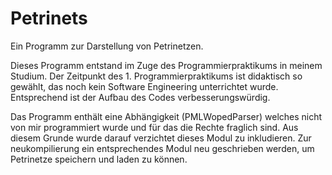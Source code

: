 # Petrinets

Ein Programm zur Darstellung von Petrinetzen.

Dieses Programm entstand im Zuge des Programmierpraktikums in meinem Studium. Der Zeitpunkt des 1. Programmierpraktikums ist didaktisch so gewählt, das noch kein Software Engineering unterrichtet wurde. Entsprechend ist der Aufbau des Codes verbesserungswürdig.


Das Programm enthält eine Abhängigkeit (PMLWopedParser) welches nicht von mir programmiert wurde und für das die Rechte fraglich sind. Aus diesem Grunde wurde darauf verzichtet dieses Modul zu inkludieren. Zur neukompilierung ein entsprechendes Modul neu geschrieben werden, um Petrinetze speichern und laden zu können.
